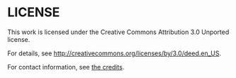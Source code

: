 LICENSE
=======

This work is licensed under the Creative Commons Attribution 3.0 Unported license.

For details, see http://creativecommons.org/licenses/by/3.0/deed.en_US.

For contact information, see [the credits](CREDITS.md).